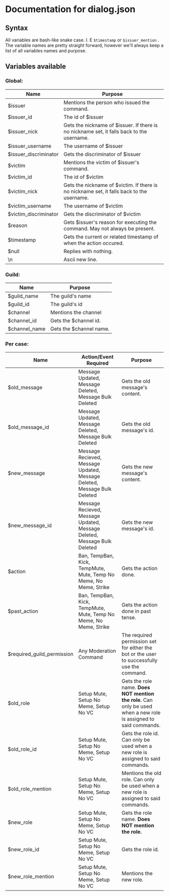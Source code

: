 # Documentation for dialog.json

## Syntax

All variables are bash-like snake case. I. E `$timestamp` or `$issuer_mention` . The variable names are pretty straight forward, however we'll always keep a list of all variables names and purpose.

## Variables available

### Global:

| Name | Purpose |
| - | - |
| $issuer               | Mentions the person who issued the command.                                               |
| $issuer_id            | The id of $issuer                                                                         |
| $issuer_nick          | Gets the nickname of $issuer. If there is no nickname set, it falls back to the username. |
| $issuer_username      | The username of $issuer                                                                   |
| $issuer_discriminator | Gets the discriminator of $issuer                                                         | 
| $victim               | Mentions the victim of $issuer's command.                                                 |
| $victim_id            | The id of $victim                                                                         |
| $victim_nick          | Gets the nickname of $victim. If there is no nickname set, it falls back to the username. |
| $victim_username      | The username of $victim                                                                   |
| $victim_discriminator | Gets the discriminator of $victim                                                         |
| $reason               | Gets $issuer's reason for executing the command. May not always be present.               |
| $timestamp            | Gets the current or related timestamp of when the action occured.                         |
| $null                 | Replies with nothing.                                                                     |
| \n                    | Ascii new line.                                                                           |

### Guild:

| Name | Purpose |
| - | - |
| $guild_name   | The guild's name          |
| $guild_id     | The guild's id            |
| $channel      | Mentions the channel      |
| $channel_id   | Gets the $channel id.     |
| $channel_name | Gets the $channel name.   |

### Per case:

| Name | Action/Event Required | Purpose |
| - | - | - |
| $old_message          | Message Updated, Message Deleted, Message Bulk Deleted                    | Gets the old message's content.
| $old_message_id       | Message Updated, Message Deleted, Message Bulk Deleted                    | Gets the old message's id. |
| $new_message          | Message Recieved, Message Updated, Message Deleted, Message Bulk Deleted  | Gets the new message's content. |
| $new_message_id       | Message Recieved, Message Updated, Message Deleted, Message Bulk Deleted  | Gets the new message's id. |
| $action               | Ban, TempBan, Kick, TempMute, Mute, Temp No Meme, No Meme, Strike         | Gets the action done. |
| $past_action          | Ban, TempBan, Kick, TempMute, Mute, Temp No Meme, No Meme, Strike         | Gets the action done in past tense.
| $required_guild_permission | Any Moderation Command | The required permission set for either the bot or the user to successfully use the command. |
| $old_role             | Setup Mute, Setup No Meme, Setup No VC                                    | Gets the role name. **Does NOT mention the role.** Can only be used when a new role is assigned to said commands. |
| $old_role_id          | Setup Mute, Setup No Meme, Setup No VC                                    | Gets the role id. Can only be used when a new role is assigned to said commands. |
| $old_role_mention     | Setup Mute, Setup No Meme, Setup No VC                                    | Mentions the old role. Can only be used when a new role is assigned to said commands. |
| $new_role             | Setup Mute, Setup No Meme, Setup No VC                                    | Gets the role name. **Does NOT mention the role.** |
| $new_role_id          | Setup Mute, Setup No Meme, Setup No VC                                    | Gets the role id. |
| $new_role_mention     | Setup Mute, Setup No Meme, Setup No VC                                    | Mentions the new role. |
